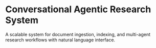 # Conversational Agentic Research System

A scalable system for document ingestion, indexing, and multi-agent research workflows with natural language interface.